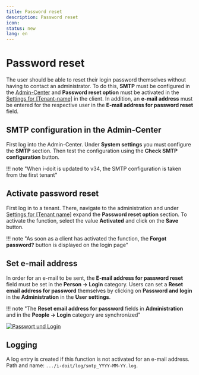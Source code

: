 ```yaml
---
title: Password reset
description: Password reset
icon:
status: new
lang: en
---
```


# Password reset

The user should be able to reset their login password themselves without having to contact an administrator. To do this, **SMTP** must be configured in the [Admin-Center](./admin-center.md) and **Password reset option** must be activated in the [Settings for [Tenant-name]](./administration/tenant-management/settings-for-tenant.md) in the client. In addition, an **e-mail address** must be entered for the respective user in the **E-mail address for password reset** field.

## SMTP configuration in the Admin-Center

First log into the Admin-Center. Under **System settings** you must configure the **SMTP** section. Then test the configuration using the **Check SMTP configuration** button.

!!! note "When i-doit is updated to v34, the SMTP configuration is taken from the first tenant"

## Activate password reset

First log in to a tenant. There, navigate to the administration and under [Settings for [Tenant name]](./administration/tenant-management/settings-for-tenant.md#password-reset-option) expand the **Password reset option** section. To activate the function, select the value **Activated** and click on the **Save** button.

!!! note "As soon as a client has activated the function, the **Forgot password?** button is displayed on the login page"

## Set e-mail address

In order for an e-mail to be sent, the **E-mail address for password reset** field must be set in the **Person -> Login** category. Users can set a **Reset email address for password** themselves by clicking on **Password and login** in the **Administration** in the **User settings**.

!!! note "The **Reset email address for password** fields in **Administration** and in the **People -> Login** category are synchronized"

[![Passwort und Login](../assets/images/en/system-administration/password-reset/Password-und-Login.png)](../assets/images/en/system-administration/password-reset/Password-und-Login.png)

## Logging

A log entry is created if this function is not activated for an e-mail address. Path and name: `.../i-doit/log/smtp_YYYY-MM-YY.log`.
